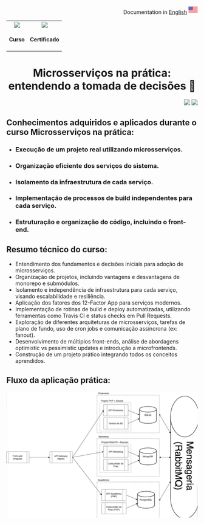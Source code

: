 <div align="right">
  Documentation in <a href="https://github.com/GustavoVieiraa/Microsservicos-na-pratica-entendendo-a-tomada-de-decisoes/blob/main/README.en.md">English</a> <img loading="lazy" width="24px" src="https://github.com/GustavoVieiraa/MultilanguageReadmes/blob/main/english.png?raw=true" />
</div>

<div align="center">
  <table>
    <tr>
      <td align="center">
        <!-- Link para o Certificado -->
        <a href="https://cursos.alura.com.br/certificate/gustavo-vieira17/Microsservicos-pratica-tomada-decisoes">
          <img loading="lazy" width="128px" src="https://www.alura.com.br/assets/api/cursos/Microsservicos-pratica-tomada-decisoes.svg" />
        </a>
        <h4>Curso</h4>
      </td>
      <td align="center">
        <!-- Link para o Certificado -->
        <a href="https://cursos.alura.com.br/certificate/gustavo-vieira17/Microsservicos-pratica-tomada-decisoes">
          <img loading="lazy" width="128px" src="https://static.vecteezy.com/system/resources/previews/028/293/920/original/trophy-icon-3d-rendering-illustration-png.png" />
        </a>
        <h4>Certificado</h4>
      </td>
    </tr>
  </table>
  <h1>Microsserviços na prática: entendendo a tomada de decisões 🎴</h1>
</div>
<p align="right">
  <img loading="lazy" src="https://img.shields.io/badge/CARGA_HORARIA-8_HORAS-purple?style=for-the-badge"/>
  <img loading="lazy" src="http://img.shields.io/static/v1?label=STATUS&message=FINALIZADO!&color=GREEN&style=for-the-badge"/>
</p>

<div>
  <h2>Conhecimentos adquiridos e aplicados durante o curso Microsserviços na prática: </h2>
  <ul>
    <li><h3>Execução de um projeto real utilizando microsserviços.</h3></li>
    <li><h3>Organização eficiente dos serviços do sistema.</h3></li>
    <li><h3>Isolamento da infraestrutura de cada serviço.</h3></li>
    <li><h3>Implementação de processos de build independentes para cada serviço.</h3></li>
    <li><h3>Estruturação e organização do código, incluindo o front-end.</h3></li>
  </ul>
</div>

<div>
  <h2>Resumo técnico do curso:</h2>
  <ul>
    <li>Entendimento dos fundamentos e decisões iniciais para adoção de microsserviços.</li>
    <li>Organização de projetos, incluindo vantagens e desvantagens de monorepo e submódulos.</li>
    <li>Isolamento e independência de infraestrutura para cada serviço, visando escalabilidade e resiliência.</li>
    <li>Aplicação dos fatores dos 12-Factor App para serviços modernos.</li>
    <li>Implementação de rotinas de build e deploy automatizadas, utilizando ferramentas como Travis CI e status checks em Pull Requests.</li>
    <li>Exploração de diferentes arquiteturas de microsserviços, tarefas de plano de fundo, uso de cron jobs e comunicação assíncrona (ex: fanout).</li>
    <li>Desenvolvimento de múltiplos front-ends, análise de abordagens optimistic vs pessimistic updates e introdução a microfrontends.</li>
    <li>Construção de um projeto prático integrando todos os conceitos aprendidos.</li>
  </ul>
</div>

<div>
  <h2>Fluxo da aplicação prática: </h2>
  <img loading="lazy" src="https://github.com/GustavoVieiraa/Microsservicos-na-pratica-entendendo-a-tomada-de-decisoes/blob/main/FluxogramaDaAplica%C3%A7%C3%A3o.png?raw=true">
</div>
